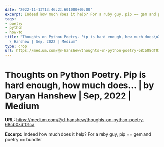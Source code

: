 ```yaml
---
date: '2022-11-13T13:46:23.601000+00:00'
excerpt: Indeed how much does it help? For a ruby guy, pip == gem and poetry == bundler
tags:
- poetry
- python
- how-to
title: "Thoughts on Python Poetry. Pip is hard enough, how much does\u2026 | by Daryan\
  \ Hanshew | Sep, 2022 | Medium"
type: drop
url: https://medium.com/@d-hanshew/thoughts-on-python-poetry-68cb08df01ca
---
```


# Thoughts on Python Poetry. Pip is hard enough, how much does… | by Daryan Hanshew | Sep, 2022 | Medium

**URL:** https://medium.com/@d-hanshew/thoughts-on-python-poetry-68cb08df01ca

**Excerpt:** Indeed how much does it help? For a ruby guy, pip == gem and poetry == bundler
